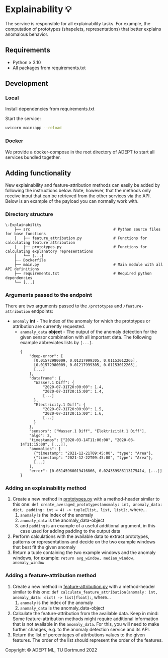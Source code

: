 # Explainability 💡

The service is responsible for all explainability tasks. For example, the computation of prototypes (shapelets,
representations) that better explains anomalous behavior.

## Requirements

+ Python ≥ 3.10
+ All packages from requirements.txt

## Development

### Local

Install dependencies from requirements.txt

Start the service:

```sh
uvicorn main:app --reload
```

### Docker

We provide a docker-compose in the root directory of ADEPT to start all services bundled together.

## Adding functionality

New explainability and feature-attribution methods can easily be added by following the instructions below.
Note, however, that the methods only receive input that can be retrieved from the other services via the API.
Below is an example of the payload you can normally work with.

### Directory structure

```
\-Explainability
    ├── src                                     # Python source files for base functions
    │   ├── feature_attribution.py              # Functions for calculating feature attribution
    │   ├── prototypes.py                       # Functions for calculating explanatory representations
    │   └── [...]
    ├── Dockerfile
    ├── main.py                                 # Main module with all API definitions
    ├── requirements.txt                        # Required python dependencies
    └── [...]
```

### Arguments passed to the endpoint

There are two arguments passed to the `/prototypes` and `/feature-attribution` endpoints:

- `anomaly` __int__ - The index of the anomaly for which the prototypes or attribution are currently
  requested.
  - `anomaly_data` __object__ - The output of the anomaly detection for the given sensor combination
    with all important data. The following example abbreviates lists by `[...]`.
    ```
    {
        "deep-error": [
          [0.01572980009, 0.01217999305, 0.01153012265],
          [0.01572980009, 0.01217999305, 0.01153012265],
          [...]
        ],
        "dataframe": {
          "Wasser.1 Diff": {
              "2020-07-31T20:00:00": 1.4,
              "2020-07-31T20:15:00": 1.4,
              [...]
          },
          "Electricity.1 Diff": {
              "2020-07-31T20:00:00": 1.5,
              "2020-07-31T20:15:00": 1.6,
              [...]
          }
        },
        "sensors": ["Wasser.1 Diff", "Elektrizität.1 Diff"],
        "algo": 2,
        "timestamps": ["2020-03-14T11:00:00", "2020-03-14T11:15:00", [...]],
        "anomalies": [
          {"timestamp": "2021-12-21T09:45:00", "type": "Area"},
          {"timestamp": "2021-12-22T09:45:00", "type": "Area"},
          [...]
        ],
        "error": [0.03145960019416866, 0.024359986113175414, [...]]
    }
    ```

### Adding an explainability method

1. Create a new method in [prototypes.py](src/prototypes.py) with a method-header similar to this one:
   `def create_averaged_prototypes(anomaly: int, anomaly_data: dict, padding: int = 4) -> tuple[list, list, list]:`,
   where...
    1. `anomaly` is the index of the anomaly
    2. `anomaly_data` is the anomaly_data-object
    3. and `padding` is an example of a useful additional argument, in this case used for adding padding to the output
       data
2. Perform calculations with the available data to extract prototypes, patterns or representations and decide on the two
   example windows that best fit the given anomaly
3. Return a tuple containing the two example windows and the anomaly windows, for
   example: `return avg_window, median_window, anomaly_window`

### Adding a feature-attribution method

1. Create a new method in [feature-attribution.py](src/feature_attribution.py) with a method-header similar to this one:
   `def calculate_feature_attribution(anomaly: int, anomaly_data: dict) -> list[float]:`,
   where...
    1. `anomaly` is the index of the anomaly
    2. `anomaly_data` is the anomaly_data-object
2. Calculate the feature-attribution from the available data. Keep in mind: Some feature-attribution methods might
   require additional information that is not available in the `anomaly_data`. For this, you will need to make further
   changes, e.g. to the anomaly detection service and its API.
3. Return the list of percentages of attributions values to the given features. The order of the list should represent
   the order of the features.


Copyright © ADEPT ML, TU Dortmund 2022